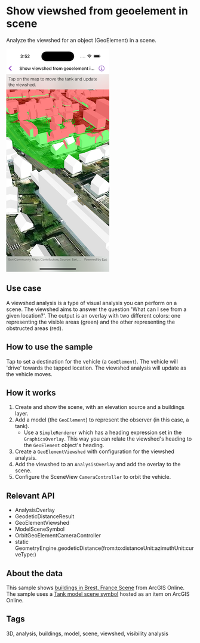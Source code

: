 # Show viewshed from geoelement in scene

Analyze the viewshed for an object (GeoElement) in a scene.

![Image of show viewshed from geoelement in scene sample](show-viewshed-from-geoelement-in-scene.png)

## Use case

A viewshed analysis is a type of visual analysis you can perform on a scene. The viewshed aims to answer the question 'What can I see from a given location?'. The output is an overlay with two different colors: one representing the visible areas (green) and the other representing the obstructed areas (red).

## How to use the sample

Tap to set a destination for the vehicle (a `GeoElement`). The vehicle will 'drive' towards the tapped location. The viewshed analysis will update as the vehicle moves.

## How it works

1. Create and show the scene, with an elevation source and a buildings layer.
2. Add a model (the `GeoElement`) to represent the observer (in this case, a tank).
    * Use a `SimpleRenderer` which has a heading expression set in the `GraphicsOverlay`. This way you can relate the viewshed's heading to the `GeoElement` object's heading.
3. Create a `GeoElementViewshed` with configuration for the viewshed analysis.
4. Add the viewshed to an `AnalysisOverlay` and add the overlay to the scene.
5. Configure the SceneView `CameraController` to orbit the vehicle.

## Relevant API

* AnalysisOverlay
* GeodeticDistanceResult
* GeoElementViewshed
* ModelSceneSymbol
* OrbitGeoElementCameraController
* static GeometryEngine.geodeticDistance(from:to:distanceUnit:azimuthUnit:curveType:)

## About the data

This sample shows  [buildings in Brest, France Scene](https://www.arcgis.com/home/item.html?id=b343e14455fe45b98a2c20ebbceec0b0) from ArcGIS Online. The sample uses a [Tank model scene symbol](http://www.arcgis.com/home/item.html?id=07d62a792ab6496d9b772a24efea45d0) hosted as an item on ArcGIS Online.

## Tags

3D, analysis, buildings, model, scene, viewshed, visibility analysis
